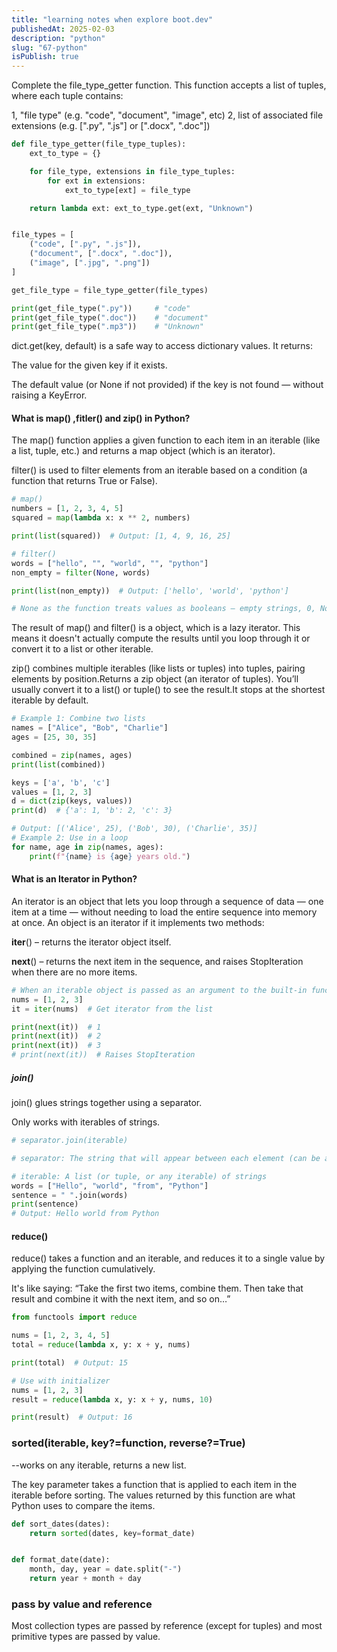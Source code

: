 ```yaml
---
title: "learning notes when explore boot.dev"
publishedAt: 2025-02-03
description: "python"
slug: "67-python"
isPublish: true
---
```


Complete the file_type_getter function. This function accepts a list of tuples, where each tuple contains:

1, "file type" (e.g. "code", "document", "image", etc)
2, list of associated file extensions (e.g. [".py", ".js"] or [".docx", ".doc"])

```py
def file_type_getter(file_type_tuples):
    ext_to_type = {}

    for file_type, extensions in file_type_tuples:
        for ext in extensions:
            ext_to_type[ext] = file_type

    return lambda ext: ext_to_type.get(ext, "Unknown")


file_types = [
    ("code", [".py", ".js"]),
    ("document", [".docx", ".doc"]),
    ("image", [".jpg", ".png"])
]

get_file_type = file_type_getter(file_types)

print(get_file_type(".py"))     # "code"
print(get_file_type(".doc"))    # "document"
print(get_file_type(".mp3"))    # "Unknown"


```
dict.get(key, default) is a safe way to access dictionary values. It returns:

The value for the given key if it exists.

The default value (or None if not provided) if the key is not found — without raising a KeyError.

#### What is map() ,fitler()  and zip() in Python?
The map() function applies a given function to each item in an iterable (like a list, tuple, etc.) and returns a map object (which is an iterator).

filter() is used to filter elements from an iterable based on a condition (a function that returns True or False).


```py
# map()
numbers = [1, 2, 3, 4, 5]
squared = map(lambda x: x ** 2, numbers)

print(list(squared))  # Output: [1, 4, 9, 16, 25]

# filter()
words = ["hello", "", "world", "", "python"]
non_empty = filter(None, words)

print(list(non_empty))  # Output: ['hello', 'world', 'python']

# None as the function treats values as booleans — empty strings, 0, None, etc. are considered False.

```
The result of map() and filter() is a object, which is a lazy iterator. This means it doesn't actually compute the results until you loop through it or convert it to a list or other iterable.

zip() combines multiple iterables (like lists or tuples) into tuples, pairing elements by position.Returns a zip object (an iterator of tuples). You’ll usually convert it to a list() or tuple() to see the result.It stops at the shortest iterable by default.
```py
# Example 1: Combine two lists
names = ["Alice", "Bob", "Charlie"]
ages = [25, 30, 35]

combined = zip(names, ages)
print(list(combined))

keys = ['a', 'b', 'c']
values = [1, 2, 3]
d = dict(zip(keys, values))
print(d)  # {'a': 1, 'b': 2, 'c': 3}

# Output: [('Alice', 25), ('Bob', 30), ('Charlie', 35)]
# Example 2: Use in a loop
for name, age in zip(names, ages):
    print(f"{name} is {age} years old.")


```

#### What is an Iterator in Python?
An iterator is an object that lets you loop through a sequence of data — one item at a time — without needing to load the entire sequence into memory at once.
An object is an iterator if it implements two methods:

__iter__() – returns the iterator object itself.

__next__() – returns the next item in the sequence, and raises StopIteration when there are no more items.
```py
# When an iterable object is passed as an argument to the built-in function iter(), it returns an iterator for the object.
nums = [1, 2, 3]
it = iter(nums)  # Get iterator from the list

print(next(it))  # 1
print(next(it))  # 2
print(next(it))  # 3
# print(next(it))  # Raises StopIteration

```
##### join()
join() glues strings together using a separator.

Only works with iterables of strings.
```py
# separator.join(iterable)

# separator: The string that will appear between each element (can be a space, comma, newline, etc.)

# iterable: A list (or tuple, or any iterable) of strings
words = ["Hello", "world", "from", "Python"]
sentence = " ".join(words)
print(sentence)
# Output: Hello world from Python

```
#### reduce()
reduce() takes a function and an iterable, and reduces it to a single value by applying the function cumulatively.

It's like saying: “Take the first two items, combine them. Then take that result and combine it with the next item, and so on…”
```py
from functools import reduce

nums = [1, 2, 3, 4, 5]
total = reduce(lambda x, y: x + y, nums)

print(total)  # Output: 15

# Use with initializer
nums = [1, 2, 3]
result = reduce(lambda x, y: x + y, nums, 10)

print(result)  # Output: 16

```
### sorted(iterable, key?=function, reverse?=True)
--works on any iterable, returns a new list.

The key parameter takes a function that is applied to each item in the iterable before sorting. The values returned by this function are what Python uses to compare the items.

```py
def sort_dates(dates):
    return sorted(dates, key=format_date)


def format_date(date):
    month, day, year = date.split("-")
    return year + month + day

```
### pass by value and reference
Most collection types are passed by reference (except for tuples) and most primitive types are passed by value.